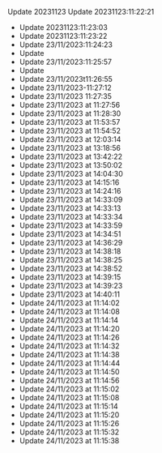 Update 20231123
Update 20231123:11:22:21
- Update 20231123:11:23:03
- Update 20231123:11:23:22
- Update 23/11/2023:11:24:23
- Update 
- Update 23/11/2023:11:25:57
- Update 
- Update 23/11/2023t11:26:55
- Update 23/11/2023-11:27:12
- Update 23/11/2023 11:27:35
- Update 23/11/2023 at 11:27:56
- Update 23/11/2023 at 11:28:30
- Update 23/11/2023 at 11:53:57
- Update 23/11/2023 at 11:54:52
- Update 23/11/2023 at 12:03:14
- Update 23/11/2023 at 13:18:56
- Update 23/11/2023 at 13:42:22
- Update 23/11/2023 at 13:50:02
- Update 23/11/2023 at 14:04:30
- Update 23/11/2023 at 14:15:16
- Update 23/11/2023 at 14:24:16
- Update 23/11/2023 at 14:33:09
- Update 23/11/2023 at 14:33:13
- Update 23/11/2023 at 14:33:34
- Update 23/11/2023 at 14:33:59
- Update 23/11/2023 at 14:34:51
- Update 23/11/2023 at 14:36:29
- Update 23/11/2023 at 14:38:18
- Update 23/11/2023 at 14:38:25
- Update 23/11/2023 at 14:38:52
- Update 23/11/2023 at 14:39:15
- Update 23/11/2023 at 14:39:23
- Update 23/11/2023 at 14:40:11
- Update 24/11/2023 at 11:14:02
- Update 24/11/2023 at 11:14:08
- Update 24/11/2023 at 11:14:14
- Update 24/11/2023 at 11:14:20
- Update 24/11/2023 at 11:14:26
- Update 24/11/2023 at 11:14:32
- Update 24/11/2023 at 11:14:38
- Update 24/11/2023 at 11:14:44
- Update 24/11/2023 at 11:14:50
- Update 24/11/2023 at 11:14:56
- Update 24/11/2023 at 11:15:02
- Update 24/11/2023 at 11:15:08
- Update 24/11/2023 at 11:15:14
- Update 24/11/2023 at 11:15:20
- Update 24/11/2023 at 11:15:26
- Update 24/11/2023 at 11:15:32
- Update 24/11/2023 at 11:15:38
